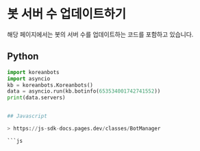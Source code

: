 # 봇 서버 수 업데이트하기

해당 페이지에서는 봇의 서버 수를 업데이트하는 코드를 포함하고 있습니다.

## Python

```py
import koreanbots
import asyncio
kb = koreanbots.Koreanbots()
data = asyncio.run(kb.botinfo(653534001742741552))
print(data.servers)


## Javascript

> https://js-sdk-docs.pages.dev/classes/BotManager

```js
```
